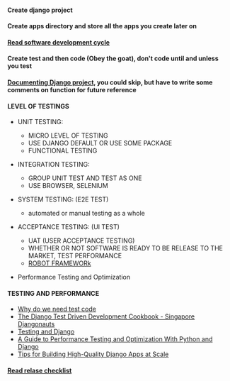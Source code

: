 #### Create django project
#### Create apps directory and store all the apps you create later on
#### [Read software development cycle](./software_development_cycle.md)
#### Create test and then code (Obey the goat), don't code until and unless you test
#### [Documenting Django project](./documenting_django.md), you could skip, but have to write some comments on function for future reference
#### LEVEL OF TESTINGS

- UNIT TESTING: 
    - MICRO LEVEL OF TESTING
    - USE DJANGO DEFAULT OR USE SOME PACKAGE
    - FUNCTIONAL TESTING
    
- INTEGRATION TESTING:
    - GROUP UNIT TEST AND TEST AS ONE
    - USE BROWSER, SELENIUM
    
- SYSTEM TESTING: (E2E TEST)
    - automated or manual testing as a whole
    
- ACCEPTANCE TESTING: (UI TEST)
    - UAT (USER ACCEPTANCE TESTING)
    - WHETHER OR NOT SOFTWARE IS READY TO BE RELEASE TO THE MARKET, TEST PERFORMANCE
    - [ROBOT FRAMEWORk](https://github.com/kitconcept/robotframework-djangolibrary)
    
- Performance Testing and Optimization
#### TESTING AND PERFORMANCE
- [Why do we need test code](https://quintagroup.com/cms/python/python-unit-testing)
- [The Django Test Driven Development Cookbook - Singapore Djangonauts](https://www.youtube.com/watch?v=41ek3VNx_6Q)
- [Testing and Django](https://pyvideo.org/pycon-us-2012/testing-and-django.html)
- [A Guide to Performance Testing and Optimization With Python and Django](https://www.toptal.com/python/performance-optimization-testing-django)
- [Tips for Building High-Quality Django Apps at Scale](https://medium.com/@DoorDash/tips-for-building-high-quality-django-apps-at-scale-a5a25917b2b5)
#### [Read relase checklist](./release_checklist.md)
